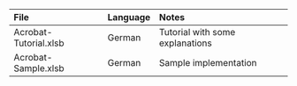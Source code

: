 | File                  | Language | Notes                             |
|:--------------------- |:---------|:----------------------------------|
| Acrobat-Tutorial.xlsb | German   | Tutorial with some explanations   |
| Acrobat-Sample.xlsb   | German   | Sample implementation             |
